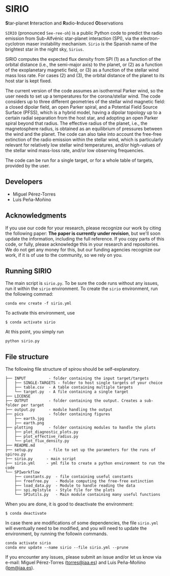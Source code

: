 

# SIRIO

**S**tar-planet **I**nteraction and **R**adio-**I**nduced **O**bservations 

`SIRIO` (pronounced `See-ree-oh`) is a public Python code to predict the radio emission from
Sub-Alfvénic star-planet interaction (SPI), via the electron-cyclotron maser
instability mechanism. `Sirio` is the Spanish name of the brightest star in the night sky, `Sirius`.  


SIRIO computes the expected flux density from SPI (1) as a function of the orbital
distance (i.e., the semi-major axis) to the planet, or (2) as a function of the
exoplanetary magnetic field, or (3) as a function of the stellar wind mass loss rate.
For cases (2) and (3), the orbital distance of the planet to its host star is kept
fixed. 


The current version of the code assumes an isothermal Parker wind, so the user needs to
set up a temperatures for the corona/stellar wind. The code considers up to three
different geometries of the stellar wind magnetic field: a closed dipolar field, an open
Parker spiral, and a Potential Field Source Surface (PFSS), which is a hybrid model,
having a dipolar topology up to a certain radial separation from the host star, and
adopting an open Parker spiral beyond that radius. The effective radius of the planet,
i.e., the magnetosphere radius, is obtained as an equilibrium of pressures between the
wind and the planet.  The code can also take into account the free-free extinction of
the radio emission within the stellar wind, which is particularly relevant for
relatively low stellar wind temperatures, and/or high-values of the stellar wind
mass-loss rate, and/or low observing frequencies. 

The code can be run for a single target, or for a whole table of targets, provided by
the user.  


##  Developers

* Miguel Pérez-Torres
* Luis Peña-Moñino
  
## Acknowledgments

If you use our code for your research, please recognize our work by citing the following paper: 
**The paper is currently under revision**, but we'll soon update the information, including the full reference.
If you copy parts of this code, or fully, please acknowledge this in your research and repositories. We do not get any money for this, but our funding agencies recognize our work, if it is of use to the community, so we rely on you.


## Running SIRIO

The main script is `sirio.py`. To be sure the code runs without any issues, run it within the `sirio` environment. To create the `sirio` environment, run the following commad:

``` 
conda env create -f sirio.yml 
```

To activate this environment, use 

``` 
$ conda activate sirio 
```

At this point, you simply run 

```
python sirio.py
```

## File structure

The following file structure of spirou should be self-explanatory. 

```
├── INPUT          - folder containing the input target/targets
│   ├── SINGLE-TARGETS - folder to host single targets of your choice
│   ├── table.csv  - A table containing multiple targets
│   └── target.py  - A file containing a single target 
├── LICENSE
├── OUTPUT         - folder containing the output. Creates a sub-folder per target
├── output.py      - module handling the output
├── pics           - folder containing figures 
│   ├── earth.jpg
│   ├── earth.png
├── plotting       - folder containing modules to handle the plots
│   ├── plot_diagnostic_plots.py
│   ├── plot_effective_radius.py
│   └── plot_flux_density.py
├── README.md
├── setup.py       - file to set up the parameters for the runs of spirou.py
├── sirio.py      - main script
├── sirio.yml     - yml file to create a python environment to run the code
└── SPIworkflow
    ├── constants.py  - file containing useful constants
    ├── freefree.py   - Module computing the free-free extinction
    ├── load_data.py  - Module to handle reading the data
    ├── spi.mplstyle  - Style file for the plots
    └── SPIutils.py   - Main module containing many useful functions
```

When you are done, it is good to deactivate the environment:

``` 
$ conda deactivate 
```

In case there are modifications of some dependencies, the file `sirio.yml` will eventually need to be modified, and you will need to update the environment, by running the followin commands.

```
conda activate sirio 
conda env update --name sirio --file sirio.yml --prune
```

If you encounter any issues, please submit an issue and/or let us know via e-mail: 
Miguel Pérez-Torres (torres@iaa.es) and Luis Peña-Moñino (lpm@iaa.es).

